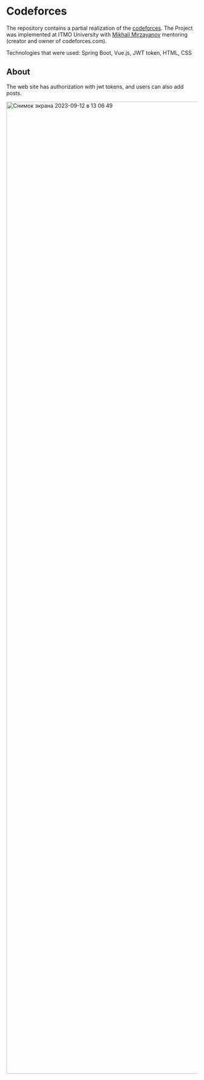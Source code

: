 # Codeforces

The repository contains a partial realization of the [codeforces](https://codeforces.com). The Project was implemented at ITMO University with [Mikhail Mirzayanov](https://codeforces.com/profile/MikeMirzayanov?locale=en) mentoring (creator and owner of codeforces.com).

Technologies that were used: Spring Boot, Vue.js, JWT token, HTML, CSS

## About

The web site has authorization with jwt tokens, and users can also add posts.

<img width="2556" alt="Снимок экрана 2023-09-12 в 13 06 49" src="https://github.com/BagritsevichStepan/codeforces/assets/43710058/d6335837-2761-436a-948c-d655e92adf45">


